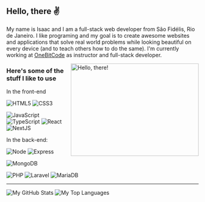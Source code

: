 ## Hello, there ✌

My name is Isaac and I am a full-stack web developer from São Fidélis, Rio de Janeiro. I like programing and my goal is to create awesome websites and applications that solve real world problems while looking beautiful on every device (and to teach others how to do the same). I'm currently working at [OneBitCode](https://www.instagram.com/onebitcode/) as instructor and full-stack developer.

<!-- I'm currently open for new projects so you can reach me trough [WhatsApp](https://wa.me/5522996057593), [Telegram](https://t.me/isaacpontes_dev) or [email](mailto:contato@isaacpontes.dev.br) -->


<a href="#">
    <img src="https://media1.tenor.com/images/a7bd6b94430c1e66148d580209e377c5/tenor.gif?itemid=5043108" title="hello" width="335" height="243" align="right" alt="Hello, there!">
</a>


### Here's some of the stuff I like to use


In the front-end

![HTML5](https://img.shields.io/badge/-HTML5-E34F26?style=flat&labelColor=E34F26&logo=html5&logoColor=ffffff)
![CSS3](https://img.shields.io/badge/-CSS3-1572B6?style=flat&labelColor=1572B6&logo=css3&logoColor=ffffff)
<!-- ![Sass](https://img.shields.io/badge/-Sass-CC6699?style=flat&labelColor=CC6699&logo=sass&logoColor=ffffff) -->
![JavaScript](https://img.shields.io/badge/-JavaScript-F7DF1E?style=flat&labelColor=F7DF1E&logo=javascript&logoColor=000000)
![TypeScript](https://img.shields.io/badge/-TypeScript-3178C6?style=flat&labelColor=3178C6&logo=typescript&logoColor=ffffff)
![React](https://img.shields.io/badge/-React-61DAFB?style=flat&labelColor=61DAFB&logo=react&logoColor=000000)
![NextJS](https://img.shields.io/badge/-NextJS-000000?style=flat&labelColor=000000&logo=nextdotjs&logoColor=ffffff)

In the back-end:

![Node](https://img.shields.io/badge/-Node-339933?style=flat&labelColor=339933&logo=nodedotjs&logoColor=ffffff)
![Express](https://img.shields.io/badge/-Express-000000?style=flat&labelColor=000000&logo=express&logoColor=ffffff)
<!-- ![PostgreSQL](https://img.shields.io/badge/-PostgreSQL-4169E1?style=flat&labelColor=4169E1&logo=postgresql&logoColor=ffffff) -->
![MongoDB](https://img.shields.io/badge/-MongoDB-47A248?style=flat&labelColor=47A248&logo=mongodb&logoColor=ffffff)

![PHP](https://img.shields.io/badge/-PHP-777BB4?style=flat&labelColor=777BB4&logo=php&logoColor=ffffff)
![Laravel](https://img.shields.io/badge/-Laravel-FF2D20?style=flat&labelColor=FF2D20&logo=laravel&logoColor=ffffff)
![MariaDB](https://img.shields.io/badge/-MariaDB-003545?style=flat&labelColor=003545&logo=mariadb&logoColor=ffffff)

<!-- And in general:
![Git](https://img.shields.io/badge/-Git-F05032?style=flat-square&labelColor=F05032&logo=git&logoColor=ffffff)
![Linux](https://img.shields.io/badge/-Linux-FCC624?style=flat-square&labelColor=FCC624&logo=linux&logoColor=000000)
![Adobe XD](https://img.shields.io/badge/-AdobeXD-ff75f7?style=flat-square&labelColor=ff75f7&logo=adobexd&logoColor=000000)
![GIMP](https://img.shields.io/badge/-GIMP-5C5543?style=flat-square&labelColor=5C5543&logo=gimp&logoColor=ffffff)
![Inkscape](https://img.shields.io/badge/-Inkscape-000000?style=flat-square&labelColor=000000&logo=inkscape&logoColor=ffffff)
 -->

<hr>

![My GitHub Stats](https://github-readme-stats.vercel.app/api?username=isaacpontes&show_icons=true&theme=onedark&include_all_commits=true&count_private=true&line_height=24)
![My Top Languages](https://github-readme-stats.vercel.app/api/top-langs/?username=isaacpontes&theme=onedark&layout=compact&langs_count=8&card_width=260)
